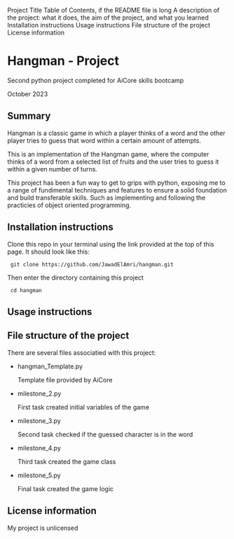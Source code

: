 Project Title
Table of Contents, if the README file is long
A description of the project: what it does, the aim of the project, and what you learned
Installation instructions
Usage instructions
File structure of the project
License information

# Hangman - Project
Second python project completed for AiCore skills bootcamp 

October 2023

## Summary 
Hangman is a classic game in which a player thinks of a word and the other player tries to guess that word within a certain amount of attempts.

This is an implementation of the Hangman game, where the computer thinks of a word from a selected list of fruits and the user tries to guess it within a given number of turns.  

This project has been a fun way to get to grips with python, exposing me to a range of fundimental techniques and features to ensure a solid foundation and build transferable skills. Such as implementing and following the practicies of object oriented programming.

## Installation instructions 
Clone this repo in your terminal using the link provided at the top of this page. It should look like this:

     git clone https://github.com/JawadElAmri/hangman.git

Then enter the directory containing this project 

     cd hangman 

## Usage instructions

## File structure of the project
There are several files associatied with this project:
- hangman_Template.py

     Template file provided by AiCore
- milestone_2.py

    First task created initial variables of the game
- milestone_3.py

    Second task checked if the guessed character is in the word
- milestone_4.py
    
    Third task created the game class
- milestone_5.py 
    
    Final task created the game logic 

## License information
My project is unlicensed 



